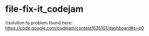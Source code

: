 # file-fix-it_codejam
//solution to problem found here: https://code.google.com/codejam/contest/635101/dashboard#s=p0
